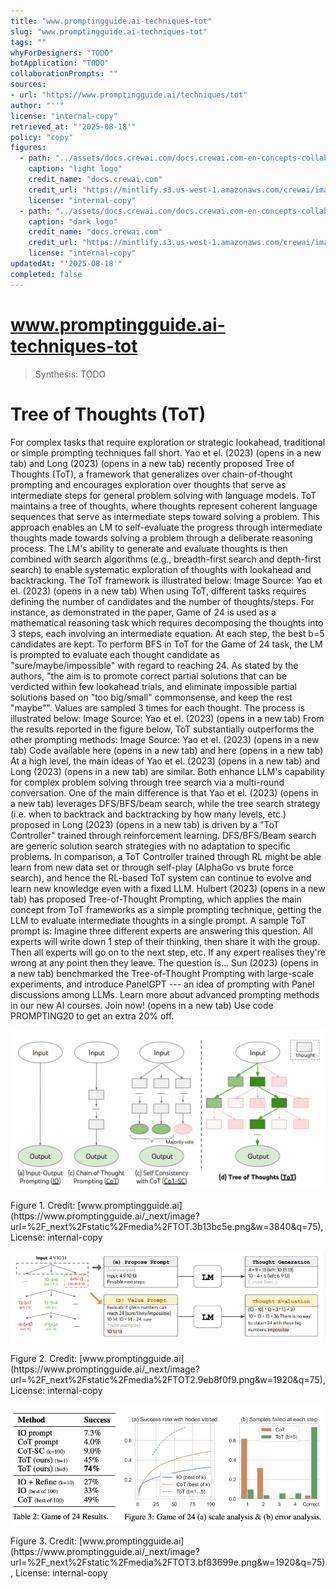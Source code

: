 ```yaml
---
title: "www.promptingguide.ai-techniques-tot"
slug: "www.promptingguide.ai-techniques-tot"
tags: ""
whyForDesigners: "TODO"
botApplication: "TODO"
collaborationPrompts: ""
sources:
- url: "https://www.promptingguide.ai/techniques/tot"
author: "''"
license: "internal-copy"
retrieved_at: "'2025-08-18'"
policy: "copy"
figures:
  - path: "../assets/docs.crewai.com/docs.crewai.com-en-concepts-collaboration/71bc45159c09.webp"
    caption: "light logo"
    credit_name: "docs.crewai.com"
    credit_url: "https://mintlify.s3.us-west-1.amazonaws.com/crewai/images/crew_only_logo.png"
    license: "internal-copy"
  - path: "../assets/docs.crewai.com/docs.crewai.com-en-concepts-collaboration/71bc45159c09.webp"
    caption: "dark logo"
    credit_name: "docs.crewai.com"
    credit_url: "https://mintlify.s3.us-west-1.amazonaws.com/crewai/images/crew_only_logo.png"
    license: "internal-copy"
updatedAt: "'2025-08-18'"
completed: false
---
```


# www.promptingguide.ai-techniques-tot

> Synthesis: TODO

# Tree of Thoughts (ToT)
For complex tasks that require exploration or strategic lookahead, traditional or simple prompting techniques fall short. Yao et el. (2023) (opens in a new tab) and Long (2023) (opens in a new tab) recently proposed Tree of Thoughts (ToT), a framework that generalizes over chain-of-thought prompting and encourages exploration over thoughts that serve as intermediate steps for general problem solving with language models.
ToT maintains a tree of thoughts, where thoughts represent coherent language sequences that serve as intermediate steps toward solving a problem. This approach enables an LM to self-evaluate the progress through intermediate thoughts made towards solving a problem through a deliberate reasoning process. The LM's ability to generate and evaluate thoughts is then combined with search algorithms (e.g., breadth-first search and depth-first search) to enable systematic exploration of thoughts with lookahead and backtracking.
The ToT framework is illustrated below:
Image Source: Yao et el. (2023) (opens in a new tab)
When using ToT, different tasks requires defining the number of candidates and the number of thoughts/steps. For instance, as demonstrated in the paper, Game of 24 is used as a mathematical reasoning task which requires decomposing the thoughts into 3 steps, each involving an intermediate equation. At each step, the best b=5 candidates are kept.
To perform BFS in ToT for the Game of 24 task, the LM is prompted to evaluate each thought candidate as "sure/maybe/impossible" with regard to reaching 24. As stated by the authors, "the aim is to promote correct partial solutions that can be verdicted within few lookahead trials, and eliminate impossible partial solutions based on "too big/small" commonsense, and keep the rest "maybe"". Values are sampled 3 times for each thought. The process is illustrated below:
Image Source: Yao et el. (2023) (opens in a new tab)
From the results reported in the figure below, ToT substantially outperforms the other prompting methods:
Image Source: Yao et el. (2023) (opens in a new tab)
Code available here (opens in a new tab) and here (opens in a new tab)
At a high level, the main ideas of Yao et el. (2023) (opens in a new tab) and Long (2023) (opens in a new tab) are similar. Both enhance LLM's capability for complex problem solving through tree search via a multi-round conversation. One of the main difference is that Yao et el. (2023) (opens in a new tab) leverages DFS/BFS/beam search, while the tree search strategy (i.e. when to backtrack and backtracking by how many levels, etc.) proposed in Long (2023) (opens in a new tab) is driven by a "ToT Controller" trained through reinforcement learning. DFS/BFS/Beam search are generic solution search strategies with no adaptation to specific problems. In comparison, a ToT Controller trained through RL might be able learn from new data set or through self-play (AlphaGo vs brute force search), and hence the RL-based ToT system can continue to evolve and learn new knowledge even with a fixed LLM.
Hulbert (2023) (opens in a new tab) has proposed Tree-of-Thought Prompting, which applies the main concept from ToT frameworks as a simple prompting technique, getting the LLM to evaluate intermediate thoughts in a single prompt. A sample ToT prompt is:
Imagine three different experts are answering this question.
All experts will write down 1 step of their thinking,
then share it with the group.
Then all experts will go on to the next step, etc.
If any expert realises they're wrong at any point then they leave.
The question is...
Sun (2023) (opens in a new tab) benchmarked the Tree-of-Thought Prompting with large-scale experiments, and introduce PanelGPT --- an idea of prompting with Panel discussions among LLMs.
Learn more about advanced prompting methods in our new AI courses. Join now! (opens in a new tab) Use code PROMPTING20 to get an extra 20% off.

![TOT](../assets/www.promptingguide.ai/www.promptingguide.ai-techniques-tot/c594ade764e8.webp)
<figcaption>Figure 1. Credit: [www.promptingguide.ai](https://www.promptingguide.ai/_next/image?url=%2F_next%2Fstatic%2Fmedia%2FTOT.3b13bc5e.png&w=3840&q=75), License: internal-copy</figcaption>

![TOT2](../assets/www.promptingguide.ai/www.promptingguide.ai-techniques-tot/0d31f67bd0bb.webp)
<figcaption>Figure 2. Credit: [www.promptingguide.ai](https://www.promptingguide.ai/_next/image?url=%2F_next%2Fstatic%2Fmedia%2FTOT2.9eb8f0f9.png&w=1920&q=75), License: internal-copy</figcaption>

![TOT3](../assets/www.promptingguide.ai/www.promptingguide.ai-techniques-tot/3312d52e7f22.webp)
<figcaption>Figure 3. Credit: [www.promptingguide.ai](https://www.promptingguide.ai/_next/image?url=%2F_next%2Fstatic%2Fmedia%2FTOT3.bf83699e.png&w=1920&q=75), License: internal-copy</figcaption>
